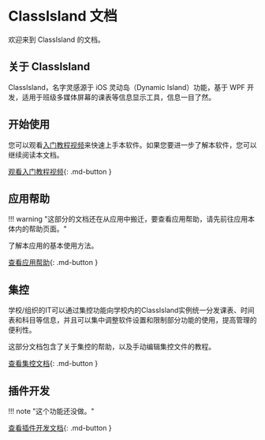 # ClassIsland 文档

欢迎来到 ClassIsland 的文档。

## 关于 ClassIsland

ClassIsland，名字灵感源于 iOS 灵动岛（Dynamic Island）功能，基于 WPF 开发，适用于班级多媒体屏幕的课表等信息显示工具，信息一目了然。

## 开始使用

您可以观看[入门教程视频](https://www.bilibili.com/video/BV1fA4m1A7uZ/)来快速上手本软件。如果您要进一步了解本软件，您可以继续阅读本文档。

[观看入门教程视频](https://www.bilibili.com/video/BV1fA4m1A7uZ/){: .md-button }

## 应用帮助

!!! warning "这部分的文档还在从应用中搬迁，要查看应用帮助，请先前往应用本体内的帮助页面。"

了解本应用的基本使用方法。

[查看应用帮助](app){: .md-button }

## 集控

学校/组织的IT可以通过集控功能向学校内的ClassIsland实例统一分发课表、时间表和科目等信息，并且可以集中调整软件设置和限制部分功能的使用，提高管理的便利性。

这部分文档包含了关于集控的帮助，以及手动编辑集控文件的教程。

[查看集控文档](management){: .md-button }

## 插件开发

!!! note "这个功能还没做。"

[查看插件开发文档](plugins){: .md-button }